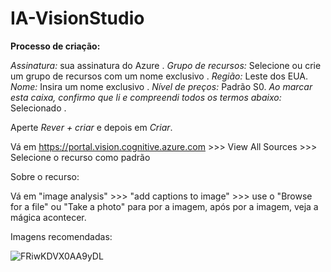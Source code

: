 # IA-VisionStudio

**Processo de criação:**

*Assinatura:* sua assinatura do Azure .
*Grupo de recursos:* Selecione ou crie um grupo de recursos com um nome exclusivo .
*Região:* Leste dos EUA.
*Nome:* Insira um nome exclusivo .
*Nível de preços:* Padrão S0.
*Ao marcar esta caixa, confirmo que li e compreendi todos os termos abaixo:* Selecionado .

Aperte *Rever + criar* e depois em *Criar*.

Vá em https://portal.vision.cognitive.azure.com >>> View All Sources >>> Selecione o recurso como padrão

Sobre o recurso:

Vá em "image analysis" >>> "add captions to image" >>> use o "Browse for a file" ou "Take a photo" para por a imagem, após por a imagem, veja a mágica acontecer.

Imagens recomendadas:

![FRiwKDVX0AA9yDL](https://github.com/AlexssLara/IA-VisionStudio/assets/135771199/a037cd3e-48ec-41f0-8e13-6320c989efc9)
